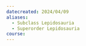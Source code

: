```yaml
---
datecreated: 2024/04/09
aliases:
  - Subclass Lepidosauria
  - Superorder Lepidosauria
course:
---
```

